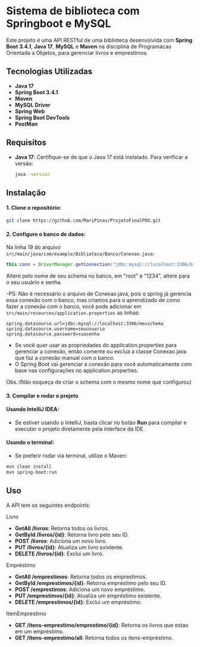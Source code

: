 # Sistema de biblioteca com Springboot e MySQL

Este projeto é uma API RESTful de uma biblioteca desenvolvida com **Spring Boot 3.4.1**, **Java 17**, **MySQL** e **Maven** na disciplina de Programacao Orientada a Objetos, para gerenciar livros e emprestimos.

## Tecnologias Utilizadas
- **Java 17**
- **Spring Boot 3.4.1**
- **Maven**
- **MySQL Driver**
- **Spring Web**
- **Spring Boot DevTools**
- **PostMan**

## Requisitos

- **Java 17**: Certifique-se de que o Java 17 está instalado. Para verificar a versão:
  ```bash
  java -version
  
## Instalação

#### 1. Clone o repositório:
   ```bash
   git clone https://github.com/MariPinas/ProjetoFinalPOO.git
   ```

#### 2. Configure o banco de dados:
 Na linha 19 do arquivo `src/main/java/com/example/Biblioteca/Banco/Conexao.java`:
```java
this.conn = DriverManager.getConnection("jdbc:mysql://localhost:3306/biblioteca", "root", "1234");
```
Altere pelo nome de seu schema no banco, em "root" e "1234", altere para o seu usuário e senha.

   -PS: Não é necessário o arquivo de Conexao.java, pois o spring já gerencia essa conexão com o banco, mas criamos para o aprendizado de como fazer a conexão com o banco, você pode adicionar em
   `src/main/resources/application.properties`
   as linhas:
   ```properties
   spring.datasource.url=jdbc:mysql://localhost:3306/meuschema
   spring.datasource.username=seuusuario
   spring.datasource.password=suasenha
   ```
- Se você quer usar as propriedades do application.properties para gerenciar a conexão, então comente ou exclua a classe Conexao.java que faz a conexão manual com o banco.
- O Spring Boot vai gerenciar a conexão para você automaticamente com base nas configurações no application.properties.
  
Obs.:(Não esqueça de criar o schema com o mesmo nome que configurou)

#### 3. Compilar e rodar o projeto

#### Usando IntelliJ IDEA:
- Se estiver usando o IntelliJ, basta clicar no botão **Run** para compilar e executar o projeto diretamente pela interface da IDE.

#### Usando o terminal:
- Se preferir rodar via terminal, utilize o Maven:
```bash
mvn clean install
mvn spring-boot:run
```

## Uso

A API tem os seguintes endpoints:

Livro
- **GetAll /livros**: Retorna todos os livros.
- **GetById /livros/{id}**: Retorna livro pelo seu ID.
- **POST /livros**: Adiciona um novo livro.
- **PUT /livros/{id}**: Atualiza um livro existente.
- **DELETE /livros/{id}**: Exclui um livro.
  
Empréstimo
- **GetAll /emprestimos**: Retorna todos os emprestimos.
- **GetById /emprestimos/{id}**: Retorna empréstimo pelo seu ID.
- **POST /emprestimos**: Adiciona um novo empréstimo.
- **PUT /emprestimos/{id}**: Atualiza um empréstimo existente.
- **DELETE /emprestimos/{id}**: Exclui um empréstimo.

ItemEmprestimo
- **GET /itens-emprestimo/emprestimo/{id}**: Retorna os livros que estao em um empréstimo.
- **GET /itens-emprestimo/all**: Retorna todos os itens-empréstimo.

